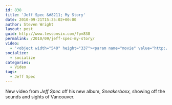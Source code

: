 ```yaml
---
id: 838
title: 'Jeff Spec &#8211; My Story'
date: 2010-09-21T15:35:02+00:00
author: Steven Wright
layout: post
guid: http://www.lessonsix.com/?p=838
permalink: /2010/09/jeff-spec-my-story/
video:
  - '<object width="540" height="337"><param name="movie" value="http://www.youtube.com/v/rofW_fLYHOY?fs=1&hl=en_GB"></param><param name="allowFullScreen" value="true"></param><param name="allowscriptaccess" value="always"></param><embed src="http://www.youtube.com/v/rofW_fLYHOY?fs=1&hl=en_GB" type="application/x-shockwave-flash" width="540" height="337" allowscriptaccess="always" allowfullscreen="true"></embed></object>'
socialize:
  - socialize
categories:
  - Video
tags:
  - Jeff Spec
---
```

New video from _Jeff Spec_ off his new album, _Sneakerboxx,_ showing off the sounds and sights of Vancouver.